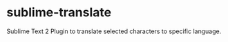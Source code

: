 sublime-translate
=================

Sublime Text 2 Plugin to translate selected characters to specific language.